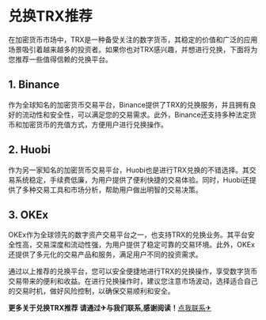 # 兑换TRX推荐

在加密货币市场中，TRX是一种备受关注的数字货币，其稳定的价值和广泛的应用场景吸引着越来越多的投资者。如果你也对TRX感兴趣，并想进行兑换，下面将为您推荐一些值得信赖的兑换平台。

## 1. Binance

作为全球知名的加密货币交易平台，Binance提供了TRX的兑换服务，并且拥有良好的流动性和安全性，可以满足您的交易需求。此外，Binance还支持多种法定货币和加密货币的充值方式，方便用户进行兑换操作。

## 2. Huobi

作为另一家知名的加密货币交易平台，Huobi也是进行TRX兑换的不错选择。其交易系统稳定，手续费低廉，为用户提供了便利快捷的交易体验。同时，Huobi还提供了多种交易工具和市场分析，帮助用户做出明智的交易决策。

## 3. OKEx

OKEx作为全球领先的数字资产交易平台之一，也支持TRX的兑换业务。其平台安全性高，交易深度和流动性强，为用户提供了稳定可靠的交易环境。此外，OKEx还提供了多元化的交易产品和服务，满足用户不同的投资需求。

通过以上推荐的兑换平台，您可以安全便捷地进行TRX的兑换操作，享受数字货币交易带来的便利和收益。在进行兑换操作时，建议您注意市场波动，选择适合自己的交易时机，做好风险控制，以确保交易顺利和安全。

**更多关于兑换TRX推荐 请通过✈与我们联系,感谢阅读！**[点我联系✈](https://u.G208.com)